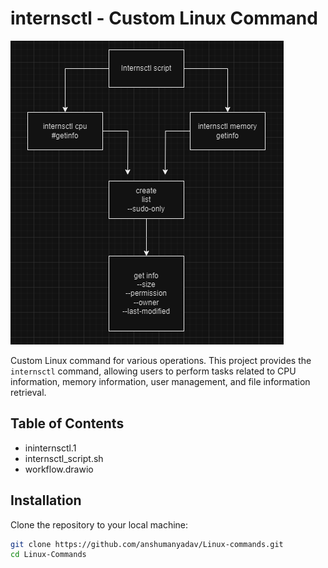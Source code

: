 # internsctl - Custom Linux Command

![Workflow](https://github.com/adityaS011/Linux-commands/blob/main/ss_linux.png) 

Custom Linux command for various operations. This project provides the `internsctl` command, allowing users to perform tasks related to CPU information, memory information, user management, and file information retrieval.

## Table of Contents

- ininternsctl.1
- internsctl_script.sh
- workflow.drawio

## Installation

Clone the repository to your local machine:

```bash
git clone https://github.com/anshumanyadav/Linux-commands.git
cd Linux-Commands
